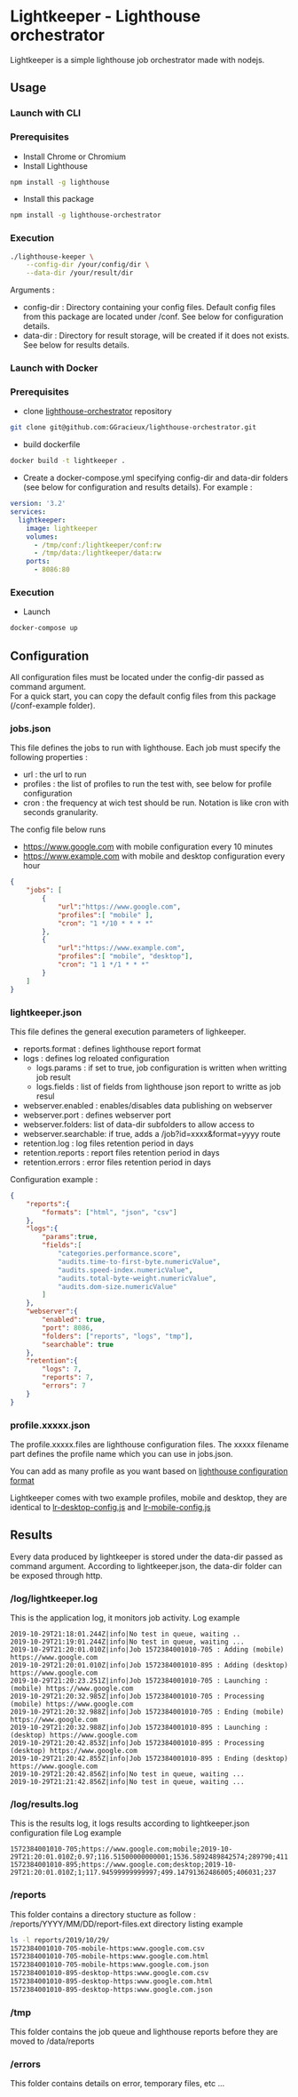 # Lightkeeper - Lighthouse orchestrator

Lightkeeper is a simple lighthouse job orchestrator made with nodejs.

## Usage

### Launch with CLI

### Prerequisites

- Install Chrome or Chromium
- Install Lighthouse
```bash
npm install -g lighthouse
```
- Install this package
```bash
npm install -g lighthouse-orchestrator
```

### Execution
    
```bash
./lighthouse-keeper \
    --config-dir /your/config/dir \
    --data-dir /your/result/dir
```
Arguments : 
- config-dir : Directory containing your config files. Default config files from this package are located under /conf. See below for configuration details.
- data-dir : Directory for result storage, will be created if it does not exists. See below for results details.

### Launch with Docker

### Prerequisites

- clone [lighthouse-orchestrator](https://github.com/GGracieux/lighthouse-orchestrator) repository
```bash
git clone git@github.com:GGracieux/lighthouse-orchestrator.git
```
- build dockerfile
```bash
docker build -t lightkeeper .
```

- Create a docker-compose.yml specifying config-dir and data-dir folders (see below for configuration and results details). For example :
```yml
version: '3.2'
services:
  lightkeeper:
    image: lightkeeper
    volumes:
      - /tmp/conf:/lightkeeper/conf:rw
      - /tmp/data:/lightkeeper/data:rw
    ports:
      - 8086:80
```

### Execution
    
- Launch 
```bash
docker-compose up
```

## Configuration

All configuration files must be located under the config-dir passed as command argument.  
For a quick start, you can copy the default config files from this package (/conf-example folder).

### jobs.json
This file defines the jobs to run with lighthouse. Each job must specify the following properties : 
- url : the url to run
- profiles : the list of profiles to run the test with, see below for profile configuration
- cron : the frequency at wich test should be run. Notation is like cron with seconds granularity.

The config file below runs 
- https://www.google.com with mobile configuration every 10 minutes
- https://www.example.com with mobile and desktop configuration every hour
```json
{
    "jobs": [
        {
            "url":"https://www.google.com",
            "profiles":[ "mobile" ],
            "cron": "1 */10 * * * *"
        },
        {
            "url":"https://www.example.com",
            "profiles":[ "mobile", "desktop"],
            "cron": "1 1 */1 * * *"
        }
    ]
}
```

### lightkeeper.json
This file defines the general execution parameters of lighkeeper.
- reports.format : defines lighthouse report format
- logs : defines log reloated configuration
  - logs.params : if set to true, job configuration is written when writting job result
  - logs.fields : list of fields from lighthouse json report to writte as job resul
- webserver.enabled : enables/disables data publishing on webserver
- webserver.port : defines webserver port
- webserver.folders: list of data-dir subfolders to allow access to
- webserver.searchable: if true, adds a /job?id=xxxx&format=yyyy route
- retention.log : log files retention period in days
- retention.reports : report files retention period in days
- retention.errors : error files retention period in days

Configuration example :
```json
{
    "reports":{
        "formats": ["html", "json", "csv"]
    },
    "logs":{
        "params":true,
        "fields":[
            "categories.performance.score",
            "audits.time-to-first-byte.numericValue",
            "audits.speed-index.numericValue",
            "audits.total-byte-weight.numericValue",
            "audits.dom-size.numericValue"
        ]
    },
    "webserver":{
        "enabled": true,
        "port": 8086,
        "folders": ["reports", "logs", "tmp"],
        "searchable": true
    },
    "retention":{
        "logs": 7,
        "reports": 7,
        "errors": 7
    }
}
```
### profile.xxxxx.json
The profile.xxxxx.files are lighthouse configuration files. The xxxxx filename part defines the profile name which you can use in jobs.json.

You can add as many profile as you want based on [lighthouse configuration format](https://github.com/GoogleChrome/lighthouse/blob/HEAD/docs/configuration.md)

Lightkeeper comes with two example profiles, mobile and desktop, they are identical to [lr-desktop-config.js](https://github.com/GoogleChrome/lighthouse/blob/master/lighthouse-core/config/lr-desktop-config.js) and [lr-mobile-config.js](https://github.com/GoogleChrome/lighthouse/blob/master/lighthouse-core/config/lr-mobile-config.js)


## Results

Every data produced by lightkeeper is stored under the data-dir passed as command argument.
According to lightkeeper.json, the data-dir folder can be exposed through http.

### /log/lightkeeper.log
This is the application log, it monitors job activity.
Log example
```log
2019-10-29T21:18:01.244Z|info|No test in queue, waiting ..
2019-10-29T21:19:01.244Z|info|No test in queue, waiting ...
2019-10-29T21:20:01.010Z|info|Job 1572384001010-705 : Adding (mobile) https://www.google.com
2019-10-29T21:20:01.010Z|info|Job 1572384001010-895 : Adding (desktop) https://www.google.com
2019-10-29T21:20:23.251Z|info|Job 1572384001010-705 : Launching : (mobile) https://www.google.com
2019-10-29T21:20:32.985Z|info|Job 1572384001010-705 : Processing (mobile) https://www.google.com
2019-10-29T21:20:32.988Z|info|Job 1572384001010-705 : Ending (mobile) https://www.google.com
2019-10-29T21:20:32.988Z|info|Job 1572384001010-895 : Launching : (desktop) https://www.google.com
2019-10-29T21:20:42.853Z|info|Job 1572384001010-895 : Processing (desktop) https://www.google.com
2019-10-29T21:20:42.855Z|info|Job 1572384001010-895 : Ending (desktop) https://www.google.com
2019-10-29T21:20:42.856Z|info|No test in queue, waiting ...
2019-10-29T21:21:42.856Z|info|No test in queue, waiting ...
```
### /log/results.log
This is the results log, it logs results according to lightkeeper.json configuration file
Log example
```log
1572384001010-705;https://www.google.com;mobile;2019-10-29T21:20:01.010Z;0.97;116.51500000000001;1536.5892489842574;289790;411
1572384001010-895;https://www.google.com;desktop;2019-10-29T21:20:01.010Z;1;117.94599999999997;499.14791362486005;406031;237
```

### /reports
This folder contains a directory stucture as follow : /reports/YYYY/MM/DD/report-files.ext
directory listing example 
```bash
ls -l reports/2019/10/29/
1572384001010-705-mobile-https:www.google.com.csv
1572384001010-705-mobile-https:www.google.com.html
1572384001010-705-mobile-https:www.google.com.json
1572384001010-895-desktop-https:www.google.com.csv
1572384001010-895-desktop-https:www.google.com.html
1572384001010-895-desktop-https:www.google.com.json
```

### /tmp
This folder contains the job queue and lighthouse reports before they are moved to /data/reports

### /errors
This folder contains details on error, temporary files, etc ...